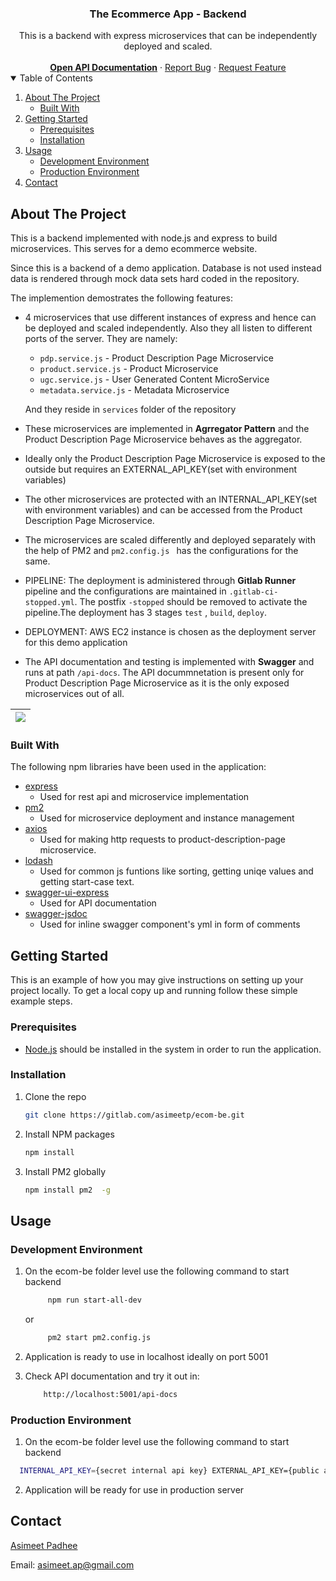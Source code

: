 <div align="center">
  <h3 align="center">The Ecommerce App - Backend</h3>

  <div align="center">
     This is a backend with express microservices that can be independently deployed and scaled.
    <br />
    <br />
    <a href="http://ec2-18-197-141-197.eu-central-1.compute.amazonaws.com/api-docs"><b>Open API Documentation</b></a>
    ·
    <a href="https://gitlab.com/asimeetp/ecom-be/-/issues">Report Bug</a>
    ·
    <a href="https://gitlab.com/asimeetp/ecom-be/-/issues">Request Feature</a>
  </div>
</div>



<!-- TABLE OF CONTENTS -->
<details open="open">
  <summary>Table of Contents</summary>
  <ol>
    <li>
      <a href="#about-the-project">About The Project</a>
      <ul>
        <li><a href="#built-with">Built With</a></li>
      </ul>
    </li>
    <li>
      <a href="#getting-started">Getting Started</a>
      <ul>
        <li><a href="#prerequisites">Prerequisites</a></li>
        <li><a href="#installation">Installation</a></li>
      </ul>
    </li>
    <li>
      <a href="#usage">Usage</a>
      <ul>
        <li><a href="#development-environment">Development Environment</a></li>
        <li><a href="#production-environment">Production Environment</a></li>
      </ul>
    </li>
    <li><a href="#contact">Contact</a></li>
  </ol>
</details>



<!-- ABOUT THE PROJECT -->
## About The Project

This is a backend implemented with node.js and express to build microservices. This serves for a demo ecommerce website.

Since this is a backend of a demo application. Database is not used instead data is rendered through mock data sets hard coded in the repository.

The implemention demostrates the following features:

* 4 microservices that use different instances of express and hence can be deployed and scaled independently. Also they all listen to different ports of the server. They are namely:
    * ```pdp.service.js``` - Product Description Page Microservice
    * ```product.service.js``` - Product Microservice
    * ```ugc.service.js``` - User Generated Content MicroService
    * ```metadata.service.js``` - Metadata Microservice

    And they reside in `services` folder of the repository

* These microservices are implemented in <b>Agrregator Pattern</b> and the Product Description Page Microservice behaves as the aggregator.

* Ideally only the Product Description Page Microservice is exposed to the outside but requires an EXTERNAL_API_KEY(set with environment variables)

* The other microservices are protected with an INTERNAL_API_KEY(set with environment variables) and can be accessed from the Product Description Page Microservice.

* The microservices are scaled differently and deployed separately with the help of PM2 and 
```pm2.config.js ``` has the configurations for the same.

* PIPELINE: The deployment is administered through <b>Gitlab Runner</b> pipeline and the configurations are maintained in ```.gitlab-ci-stopped.yml```. The postfix ```-stopped``` should be removed to activate the pipeline.The deployment has 3 stages ```test``` , ```build```, ```deploy```.

* DEPLOYMENT: AWS EC2 instance is chosen as the deployment server for this demo application

* The API documentation and testing is implemented with <b>Swagger</b> and runs at path ```/api-docs```. The API docummnetation is present only for Product Description Page Microservice as it is the only exposed microservices out of all.

|![](https://gitlab.com/asimeetp/ecom-be/-/raw/main/ecom-api.gif)|
|----------------------------------------------------------------|


### Built With

The following npm libraries have been used in the application:

* [express](https://www.npmjs.com/package/express)
  - Used for rest api and microservice implementation
* [pm2](https://www.npmjs.com/package/pm2)
  - Used for microservice deployment and instance management
* [axios](https://www.npmjs.com/package/axios)
  - Used for making http requests to product-description-page microservice.
* [lodash](https://www.npmjs.com/package/lodash)
  - Used for common js funtions like sorting, getting uniqe values and getting start-case text.
* [swagger-ui-express](https://www.npmjs.com/package/swagger-ui-express)
  - Used for API documentation
* [swagger-jsdoc](https://www.npmjs.com/package/swagger-jsdoc)
  - Used for inline swagger component's yml in form of comments


<!-- GETTING STARTED -->
## Getting Started

This is an example of how you may give instructions on setting up your project locally.
To get a local copy up and running follow these simple example steps.

### Prerequisites

* [Node.js](https://nodejs.org/en/download/) should be installed in the system in order to run the application.

### Installation

1. Clone the repo
   ```sh
   git clone https://gitlab.com/asimeetp/ecom-be.git
   ```
2. Install NPM packages
   ```sh
   npm install
   ```
3. Install PM2 globally
   ```sh
   npm install pm2  -g
   ```


<!-- USAGE EXAMPLES -->
## Usage

### Development Environment
1. On the ecom-be folder level use the following command to start backend
   ```sh
        npm run start-all-dev
   ```
   or
   ```sh
        pm2 start pm2.config.js
    ```

3. Application is ready to use in localhost ideally on port 5001

4. Check API documentation and try it out in:
    ```sh
        http://localhost:5001/api-docs
    ```


### Production Environment
1. On the ecom-be folder level use the following command to start backend
  ```sh
    INTERNAL_API_KEY={secret internal api key} EXTERNAL_API_KEY={public api key for pdp microservice}  pm2 start pm2.config.js --env=production --update-env
  ```
2. Application will be ready for use in production server

<!-- CONTACT -->
## Contact

[Asimeet Padhee](https://github.com/asimeet)

Email: [asimeet.ap@gmail.com](mailto:asimeet.ap@gmail.com)
